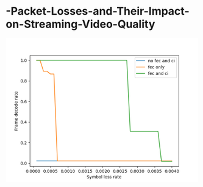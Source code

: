 # -Packet-Losses-and-Their-Impact-on-Streaming-Video-Quality
![image](simulation_result/task4_pl1_40compare_3_setting.png)
